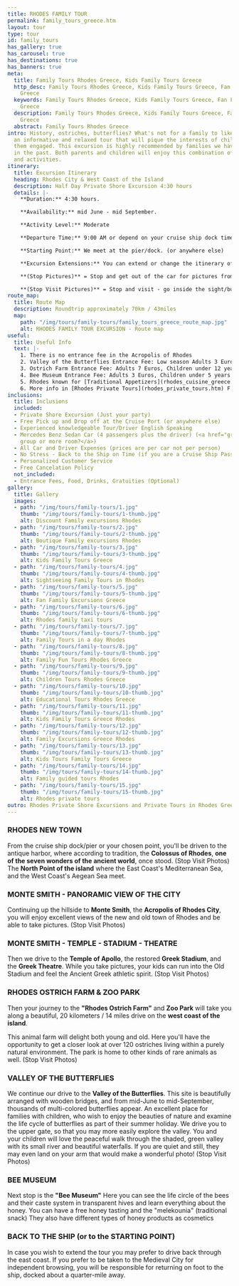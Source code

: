 ```yaml
---
title: RHODES FAMILY TOUR
permalink: family_tours_greece.htm
layout: tour
type: tour
id: family_tours
has_gallery: true
has_carousel: true
has_destinations: true
has_banners: true
meta:
  title: Family Tours Rhodes Greece, Kids Family Tours Greece
  http_desc: Family Tours Rhodes Greece, Kids Family Tours Greece, Fan Family Excursions
    Greece
  keywords: Family Tours Rhodes Greece, Kids Family Tours Greece, Fan Family Excursions
    Greece
  description: Family Tours Rhodes Greece, Kids Family Tours Greece, Fan Family Excursions
    Greece
  abstract: Family Tours Rhodes Greece
intro: History, ostriches, butterflies? What's not for a family to like? We have designed
  an informative and relaxed tour that will pique the interests of children and keep
  them engaged. This excursion is highly recommended by families we have escorted
  in the past. Both parents and children will enjoy this combination of attractions
  and activities.
itinerary:
  title: Excursion Itinerary
  heading: Rhodes City & West Coast of the Island
  description: Half Day Private Shore Excursion 4:30 hours
  details: |-
    **Duration:** 4:30 hours.

    **Availability:** mid June - mid September.

    **Activity Level:** Moderate

    **Departure Time:** 9:00 AM or depend on your cruise ship dock time. If the ship arrives late into port, we’ll adjust our schedules, and the rental time will start from the moment you meet your driver.

    **Starting Point:** We meet at the pier/dock. (or anywhere else)

    **Excursion Extensions:** You can extend or change the itinerary of this private shore excursion as you wish.

    **(Stop Pictures)** = Stop and get out of the car for pictures from outside of the Sight/building

    **(Stop Visit Pictures)** = Stop and visit - go inside the sight/building for pictures
route_map:
  title: Route Map
  description: Roundtrip approximately 70km / 43miles
  map:
    path: "/img/tours/family-tours/family_tours_greece_route_map.jpg"
    alt: RHODES FAMILY TOUR EXCURSION - Route map
useful:
  title: Useful Info
  text: |-
    1. There is no entrance fee in the Acropolis of Rhodes
    2. Valley of the Butterflies Entrance Fee: Low season Adults 3 Euros, High season Adults 5 Euros, Kids under 12 years old free. There is a small cafe, a refreshment kiosk, and a little gift shop.
    3. Ostrich Farm Entrance Fee: Adults 7 Euros, Children under 12 years 4 Euros (Kids under 3 years Free) also has a café and refreshment kiosk, and a gift shop.
    4. Bee Museum Entrance Fee: Adults 3 Euros, Children under 5 years Free, Children between age 6 to 18 1,50 Euros, Students 1,50 Euros, Seniors over 65 years old 1,50 Euros
    5. Rhodes known for [Traditional Appetizers](rhodes_cuisine_greece.htm), desserts, [Wines](wine_tours_greece.htm), the famous handmade [Rhodes Pottery - Ceramics](keramika-rodosa-gretsiya.htm) and the beautiful [Rhodes Beaches](./rhodes-beach-tour-excursion.htm).
    6. More info in [Rhodes Private Tours](rhodes_private_tours.htm) F.A.Q.
inclusions:
  title: Inclusions
  included:
  - Private Shore Excursion (Just your party)
  - Free Pick up and Drop off at the Cruise Port (or anywhere else)
  - Experienced knowledgeable Tour/Driver English Speaking
  - Mercedes Benz Sedan Car (4 passengers plus the driver) (<a href="groups.htm">bigger
    group or more room?</a>)
  - All Car and Driver Expenses (prices are per car not per person)
  - No Stress - Back to the Ship on Time (if you are a Cruise Ship Passenger)
  - Personalized Customer Service
  - Free Cancelation Policy
  not_included:
  - Entrance Fees, Food, Drinks, Gratuities (Optional)
gallery:
  title: Gallery
  images:
  - path: "/img/tours/family-tours/1.jpg"
    thumb: "/img/tours/family-tours/1-thumb.jpg"
    alt: Discount Family excursions Rhodes
  - path: "/img/tours/family-tours/2.jpg"
    thumb: "/img/tours/family-tours/2-thumb.jpg"
    alt: Boutique Family excursions Rhodes
  - path: "/img/tours/family-tours/3.jpg"
    thumb: "/img/tours/family-tours/3-thumb.jpg"
    alt: Kids Family Tours Greece
  - path: "/img/tours/family-tours/4.jpg"
    thumb: "/img/tours/family-tours/4-thumb.jpg"
    alt: Sightseeing Family Tours in Rhodes
  - path: "/img/tours/family-tours/5.jpg"
    thumb: "/img/tours/family-tours/5-thumb.jpg"
    alt: Fan Family Excursions Greece
  - path: "/img/tours/family-tours/6.jpg"
    thumb: "/img/tours/family-tours/6-thumb.jpg"
    alt: Rhodes family taxi tours
  - path: "/img/tours/family-tours/7.jpg"
    thumb: "/img/tours/family-tours/7-thumb.jpg"
    alt: Family Tours in a day Rhodes
  - path: "/img/tours/family-tours/8.jpg"
    thumb: "/img/tours/family-tours/8-thumb.jpg"
    alt: Family Fun Tours Rhodes Greece
  - path: "/img/tours/family-tours/9.jpg"
    thumb: "/img/tours/family-tours/9-thumb.jpg"
    alt: Children Tours Rhodes Greece
  - path: "/img/tours/family-tours/10.jpg"
    thumb: "/img/tours/family-tours/10-thumb.jpg"
    alt: Educational Tours Rhodes Greece
  - path: "/img/tours/family-tours/11.jpg"
    thumb: "/img/tours/family-tours/11-thumb.jpg"
    alt: Kids Family Tours Greece Rhodes
  - path: "/img/tours/family-tours/12.jpg"
    thumb: "/img/tours/family-tours/12-thumb.jpg"
    alt: Family Excursions Greece Rhodes
  - path: "/img/tours/family-tours/13.jpg"
    thumb: "/img/tours/family-tours/13-thumb.jpg"
    alt: Kids Tours Family Tours Greece
  - path: "/img/tours/family-tours/14.jpg"
    thumb: "/img/tours/family-tours/14-thumb.jpg"
    alt: Family guided tours Rhodes
  - path: "/img/tours/family-tours/15.jpg"
    thumb: "/img/tours/family-tours/15-thumb.jpg"
    alt: Rhodes private tours
outro: Rhodes Private Shore Excursions and Private Tours in Rhodes Greece
---
```


### RHODES NEW TOWN

From the cruise ship dock/pier or your chosen point, you'll be driven to the antique harbor, where according to tradition, the **Colossus of Rhodes**, **one of the seven wonders of the ancient world**, once stood. (Stop Visit Photos)\
The **North Point of the island** where the East Coast's Mediterranean Sea, and the West Coast's Aegean Sea meet.

### MONTE SMITH - PANORAMIC VIEW OF THE CITY

Continuing up the hillside to **Monte Smith**, the **Acropolis of Rhodes City**, you will enjoy excellent views of the new and old town of Rhodes and be able to take pictures. (Stop Visit Photos)

### MONTE SMITH - TEMPLE - STADIUM - THEATRE

Then we drive to the **Temple of Apollo**, the restored **Greek Stadium**, and the **Greek Theatre**. While you take pictures, your kids can run into the Old Stadium and feel the Ancient Greek athletic spirit. (Stop Visit Photos)

### RHODES OSTRICH FARM & ZOO PARK

Then your journey to the **"Rhodes Ostrich Farm"** and **Zoo Park** will take you along a beautiful, 20 kilometers / 14 miles drive on the **west coast of the island**.

This animal farm will delight both young and old. Here you'll have the opportunity to get a closer look at over 120 ostriches living within a purely natural environment. The park is home to other kinds of rare animals as well. (Stop Visit Photos)

### VALLEY OF THE BUTTERFLIES

We continue our drive to the **Valley of the Butterflies**. This site is beautifully arranged with wooden bridges, and from mid-June to mid-September, thousands of multi-colored butterflies appear. An excellent place for families with children, who wish to enjoy the beauties of nature and examine the life cycle of butterflies as part of their summer holiday. We drive you to the upper gate, so that you may more easily explore the valley. You and your children will love the peaceful walk through the shaded, green valley with its small river and beautiful waterfalls. If you are quiet and still, they may even land on your arm that would make a wonderful photo! (Stop Visit Photos)

### BEE MUSEUM

Next stop is the **"Bee Museum"** Here you can see the life circle of the bees and their caste system in transparent hives and learn everything about the honey. You can have a free honey tasting and the "melekounia" (traditional snack) They also have different types of honey products as cosmetics

### BACK TO THE SHIP (or to the STARTING POINT)

In case you wish to extend the tour you may prefer to drive back through the east coast. If you prefer to be taken to the Medieval City for independent browsing, you will be responsible for returning on foot to the ship, docked about a quarter-mile away.